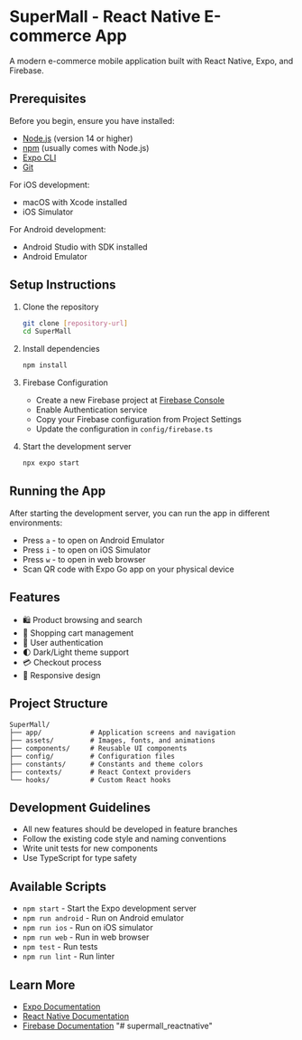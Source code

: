# SuperMall - React Native E-commerce App

A modern e-commerce mobile application built with React Native, Expo, and Firebase.

## Prerequisites

Before you begin, ensure you have installed:
- [Node.js](https://nodejs.org/) (version 14 or higher)
- [npm](https://www.npmjs.com/) (usually comes with Node.js)
- [Expo CLI](https://docs.expo.dev/get-started/installation/)
- [Git](https://git-scm.com/)

For iOS development:
- macOS with Xcode installed
- iOS Simulator

For Android development:
- Android Studio with SDK installed
- Android Emulator

## Setup Instructions

1. Clone the repository
   ```bash
   git clone [repository-url]
   cd SuperMall
   ```

2. Install dependencies
   ```bash
   npm install
   ```

3. Firebase Configuration
   - Create a new Firebase project at [Firebase Console](https://console.firebase.google.com)
   - Enable Authentication service
   - Copy your Firebase configuration from Project Settings
   - Update the configuration in `config/firebase.ts`

4. Start the development server
   ```bash
   npx expo start
   ```

## Running the App

After starting the development server, you can run the app in different environments:

- Press `a` - to open on Android Emulator
- Press `i` - to open on iOS Simulator
- Press `w` - to open in web browser
- Scan QR code with Expo Go app on your physical device

## Features

- 🛍️ Product browsing and search
- 🛒 Shopping cart management
- 👤 User authentication
- 🌓 Dark/Light theme support
- 💳 Checkout process
- 📱 Responsive design

## Project Structure

```
SuperMall/
├── app/            # Application screens and navigation
├── assets/         # Images, fonts, and animations
├── components/     # Reusable UI components
├── config/         # Configuration files
├── constants/      # Constants and theme colors
├── contexts/       # React Context providers
└── hooks/          # Custom React hooks
```

## Development Guidelines

- All new features should be developed in feature branches
- Follow the existing code style and naming conventions
- Write unit tests for new components
- Use TypeScript for type safety

## Available Scripts

- `npm start` - Start the Expo development server
- `npm run android` - Run on Android emulator
- `npm run ios` - Run on iOS simulator
- `npm run web` - Run in web browser
- `npm test` - Run tests
- `npm run lint` - Run linter

## Learn More

- [Expo Documentation](https://docs.expo.dev/)
- [React Native Documentation](https://reactnative.dev/)
- [Firebase Documentation](https://firebase.google.com/docs)
"# supermall_reactnative" 
